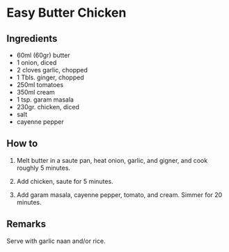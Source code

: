 Easy Butter Chicken
===================

Ingredients
-----------

* 60ml (60gr) butter
* 1 onion, diced
* 2 cloves garlic, chopped
* 1 Tbls. ginger, chopped
* 250ml tomatoes
* 350ml cream
* 1 tsp. garam masala
* 230gr. chicken, diced
* salt
* cayenne pepper

How to
------

1. Melt butter in a saute pan, heat onion, garlic, and gigner, and cook roughly
   5 minutes.

2. Add chicken, saute for 5 minutes.

3. Add garam masala, cayenne pepper, tomato, and cream. Simmer for 20 minutes.

Remarks
-------

Serve with garlic naan and/or rice.
